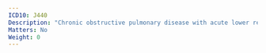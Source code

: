 ```yaml
---
ICD10: J440
Description: "Chronic obstructive pulmonary disease with acute lower respiratory infection"
Matters: No
Weight: 0
---
```



